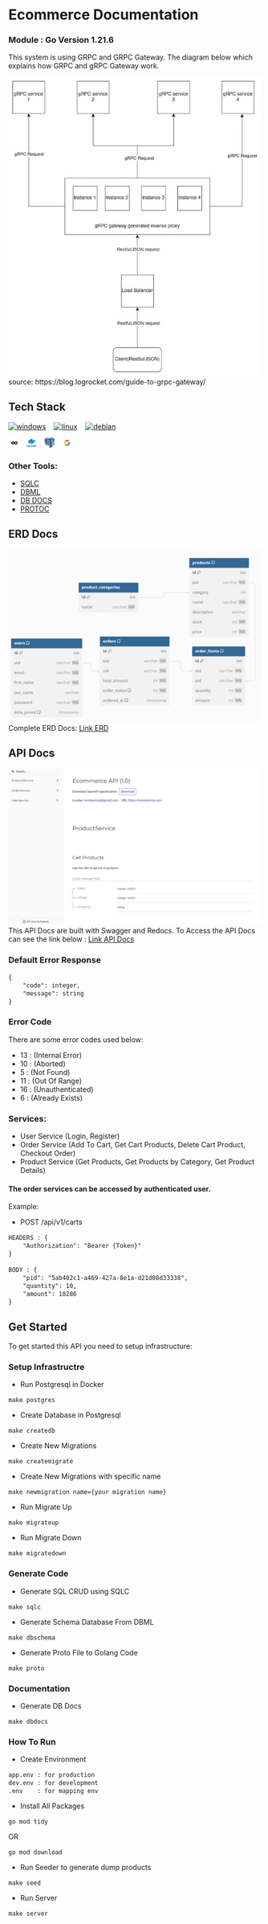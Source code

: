 # Ecommerce Documentation

### Module : Go Version 1.21.6

This system is using GRPC and GRPC Gateway. The diagram below which explains how GRPC and gRPC Gateway work. 

<img src="./docs/images/grpc-diagram.jpg">
source: https://blog.logrocket.com/guide-to-grpc-gateway/


## Tech Stack
[<img src="https://img.shields.io/badge/Windows-0078D6?style=for-the-badge&logo=windows&logoColor=white" alt="windows" >](https://www.microsoft.com/en-id/windows)  &nbsp;&nbsp;  [<img src="https://img.shields.io/badge/Linux-FCC624?style=for-the-badge&logo=linux&logoColor=black" alt="linux">](https://www.linux.org/) &nbsp;&nbsp; [<img src="https://img.shields.io/badge/Debian-ffffff?style=for-the-badge&logo=debian&logoColor=red" alt="debian">](https://wiki.debian.org/InstallingDebianOn/Microsoft/Windows/SubsystemForLinux)

<code><img height="20" src="https://raw.githubusercontent.com/github/explore/80688e429a7d4ef2fca1e82350fe8e3517d3494d/topics/go/go.png"></code> &nbsp;&nbsp; 
<code><img height="20" src="https://raw.githubusercontent.com/github/explore/80688e429a7d4ef2fca1e82350fe8e3517d3494d/topics/docker/docker.png"></code> &nbsp;&nbsp; 
<code><img height="20" src="https://raw.githubusercontent.com/github/explore/80688e429a7d4ef2fca1e82350fe8e3517d3494d/topics/postgresql/postgresql.png"></code>
&nbsp;&nbsp; 
<code><img height="20" src="https://raw.githubusercontent.com/github/explore/80688e429a7d4ef2fca1e82350fe8e3517d3494d/topics/google/google.png"></code>

### Other Tools:
- <a href="https://github.com/kyleconroy/sqlc#installation">SQLC</a>
- <a href="https://www.dbml.org/cli/#installation">DBML</a>
- <a href="https://dbdocs.io/docs">DB DOCS</a>
- <a href="https://pkg.go.dev/github.com/golang/protobuf/protoc-gen-go">PROTOC</a>

## ERD Docs
<img src="./docs/images/erd.png">
Complete ERD Docs: 
<a href="https://dbdocs.io/lovelyoyrmia/Ecommerce">Link ERD</a>


## API Docs
<img src="./docs/images/api.png">
This API Docs are built with Swagger and Redocs. To Access the API Docs can see the link below :
<a href="http://localhost:50052/docs">Link API Docs</a>

### Default Error Response
```
{
    "code": integer,
    "message": string
}
```

### Error Code
There are some error codes used below: 
- 13 : (Internal Error)
- 10 : (Aborted)
- 5  : (Not Found)
- 11 : (Out Of Range)
- 16 : (Unauthenticated)
- 6 : (Already Exists)

### Services:
- User Service (Login, Register)
- Order Service (Add To Cart, Get Cart Products, Delete Cart Product, Checkout Order)
- Product Service (Get Products, Get Products by Category, Get Product Details)

#### The order services can be accessed by authenticated user.  

Example:
- POST /api/v1/carts
```
HEADERS : {
    "Authorization": "Bearer {Token}"
}

BODY : {
    "pid": "5ab402c1-a469-427a-8e1a-d21d08d33338",
    "quantity": 10,
    "amount": 18286
}
```

## Get Started

To get started this API you need to setup infrastructure:

### Setup Infrastructre
- Run Postgresql in Docker
```
make postgres
```
- Create Database in Postgresql
```
make createdb
```
- Create New Migrations
```
make createmigrate
```
- Create New Migrations with specific name
```
make newmigration name={your migration name}
```
- Run Migrate Up 
```
make migrateup
```
- Run Migrate Down 
```
make migratedown
```

### Generate Code
- Generate SQL CRUD using SQLC 
```
make sqlc
```

- Generate Schema Database From DBML
```
make dbschema
```

- Generate Proto File to Golang Code
```
make proto
```

### Documentation
- Generate DB Docs
```
make dbdocs
```

### How To Run
- Create Environment
```
app.env : for production
dev.env : for development
.env    : for mapping env
```
- Install All Packages
```
go mod tidy
```
OR
```
go mod download
```
- Run Seeder to generate dump products
```
make seed
```
- Run Server
```
make server
```
